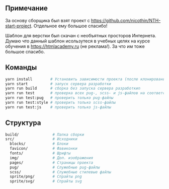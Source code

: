 ## Примечание

За основу сборщика был взят проект с https://github.com/nicothin/NTH-start-project. Отдельное ему большое спасибо!

Шаблон для верстки был скачан с необъятных просторов Интернета. Думаю что данный шаблон исользутеся в учебных целях на курсе обучения в https://htmlacademy.ru (не реклама!). За что им тоже большое спасибо. 

## Команды

```bash
yarn install        # Установить зависимости проекта (после клонирования на ПК)
yarn start          # запуск сервера разработки
yarn run build      # сборка без запуска сервера разработкиn
yarn run test       # проверка всех pug-, scss- и js-файлов на соответствие правилам (см. .pug-lintrc, .stylelintrc и eslintrc соответственно)
yarn run test:pug   # проверить только pug-файлы
yarn run test:style # проверить только scss-файлы
yarn run test:js    # проверить только js-файлы
```


## Структура

```bash
build/               # Папка сборки
src/                 # Исходники
  blocks/            # Блоки
  favicon/           # Фавиконки
  fonts/             # Шрифты
  img/               # Доп. изображения
  pages/             # Страницы проекта
  pug/               # Служебные pug-файлы
  scss/              # Служебные стилевые файлы
  sprite/png/        # Спрайты png
  sprite/svg/        # Спрайты svg
```
